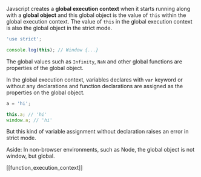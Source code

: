 Javscript creates a **global execution context** when it starts running along with a **global object** and this global object is the value of `this` within the global execution context. The value of `this` in the global execution context is also the global object in the strict mode.

```javascript
'use strict';

console.log(this); // Window {...}
```

The global values such as `Infinity`, `NaN` and other global functions are properties of the global object.

In the global execution context, variables declares with `var` keyword or without any declarations and function declarations are assigned as the properties on the global object.

```javascript
a = 'hi';

this.a; // 'hi'
window.a; // 'hi'
```

But this kind of variable assignment without declaration raises an error in strict mode.

Aside: In non-browser environments, such as Node, the global object is not window, but global. 

[[function_execution_context]]